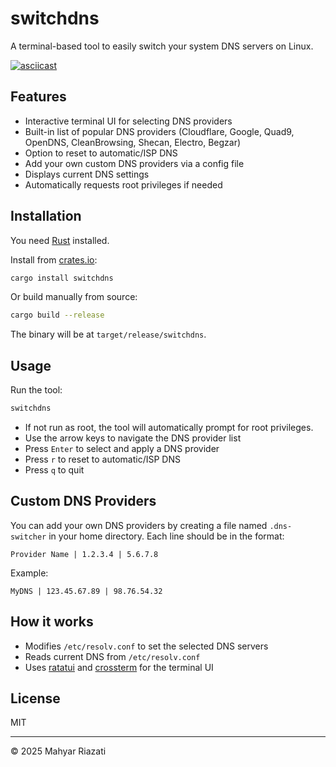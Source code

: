 # switchdns

A terminal-based tool to easily switch your system DNS servers on Linux.

[![asciicast](https://asciinema.org/a/6EEEOJTXowPgoVF66jbegzvZ1.svg)](https://asciinema.org/a/6EEEOJTXowPgoVF66jbegzvZ1)

## Features
- Interactive terminal UI for selecting DNS providers
- Built-in list of popular DNS providers (Cloudflare, Google, Quad9, OpenDNS, CleanBrowsing, Shecan, Electro, Begzar)
- Option to reset to automatic/ISP DNS
- Add your own custom DNS providers via a config file
- Displays current DNS settings
- Automatically requests root privileges if needed

## Installation

You need [Rust](https://www.rust-lang.org/tools/install) installed.

Install from [crates.io](https://crates.io/crates/switchdns):

```sh
cargo install switchdns
```

Or build manually from source:

```sh
cargo build --release
```

The binary will be at `target/release/switchdns`.

## Usage

Run the tool:

```sh
switchdns
```

- If not run as root, the tool will automatically prompt for root privileges.
- Use the arrow keys to navigate the DNS provider list
- Press `Enter` to select and apply a DNS provider
- Press `r` to reset to automatic/ISP DNS
- Press `q` to quit

## Custom DNS Providers

You can add your own DNS providers by creating a file named `.dns-switcher` in your home directory. Each line should be in the format:

```
Provider Name | 1.2.3.4 | 5.6.7.8
```

Example:
```
MyDNS | 123.45.67.89 | 98.76.54.32
```

## How it works

- Modifies `/etc/resolv.conf` to set the selected DNS servers
- Reads current DNS from `/etc/resolv.conf`
- Uses [ratatui](https://crates.io/crates/ratatui) and [crossterm](https://crates.io/crates/crossterm) for the terminal UI

## License

MIT

---

© 2025 Mahyar Riazati
